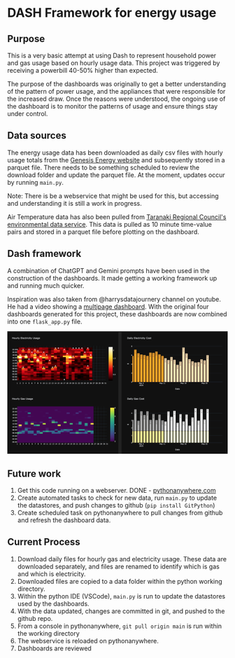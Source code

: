 # DASH Framework for energy usage

## Purpose

This is a very basic attempt at using Dash to represent household power and gas usage based on hourly usage data. This project was triggered by receiving a powerbill 40-50% higher than expected. 

The purpose of the dashboards was originally to get a better understanding of the pattern of power usage, and the appliances that were responsible for the increased draw. Once the reasons were understood, the ongoing use of the dashboard is to monitor the patterns of usage and ensure things stay under control.

## Data sources 
The energy usage data has been downloaded as daily csv files with hourly usage totals from the [Genesis Energy website](https://www.genesisenergy.co.nz) and subsequently stored in a parquet file. There needs to be something scheduled to review the download folder and update the parquet file. At the moment, updates occur by running `main.py`.

Note: There is be a webservice that might be used for this, but accessing and understanding it is still a work in progress. 

Air Temperature data has also been pulled from [Taranaki Regional Council's](https://www.trc.govt.nz/) [environmental data service](https://extranet.trc.govt.nz/getdata/boo.hts). This data is pulled as 10 minute time-value pairs and stored in a parquet file before plotting on the dashboard.

## Dash framework
A combination of ChatGPT and Gemini prompts have been used in the construction of the dashboards. It made getting a working framework up and running much quicker.

Inspiration was also taken from @harrysdatajournery channel on youtube. He had a video showing a [multipage dashboard](https://www.youtube.com/watch?v=YU7bCEcsBK8). With the original four dashboards generated for this project, these dashboards are now combined into one `flask_app.py` file.

![dashboard](dashboard-heatmaps-barplots.png)

## Future work

1. Get this code running on a webserver. DONE - [pythonanywhere.com](https://www.pythonanywhere.com)
2. Create automated tasks to check for new data, run `main.py` to update the datastores, and push changes to github (`pip install GitPython`)
3. Create scheduled task on pythonanywhere to pull changes from github and refresh the dashboard data.

## Current Process

1. Download daily files for hourly gas and electricity usage. These data are downloaded separately, and files are renamed to identify which is gas and which is electricity.
2. Downloaded files are copied to a data folder within the python working directory.
3. Within the python IDE (VSCode), `main.py` is run to update the datastores used by the dashboards.
4. With the data updated, changes are committed in git, and pushed to the github repo.
5. From a console in pythonanywhere, `git pull origin main` is run within the working directory
6. The webservice is reloaded on pythonanywhere.
7. Dashboards are reviewed